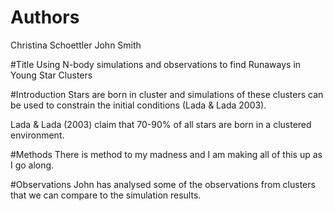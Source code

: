 # Authors
Christina Schoettler
John Smith

#Title
Using N-body simulations and observations to find Runaways in Young Star Clusters

#Introduction
Stars are born in cluster and simulations of these clusters can be used to 
constrain the initial conditions (Lada & Lada 2003).

Lada & Lada (2003) claim that 70-90% of all stars are born in a clustered environment.

#Methods
There is method to my madness and I am making all of this up as I go along.

#Observations
John has analysed some of the observations from clusters that we can compare to the simulation
results.